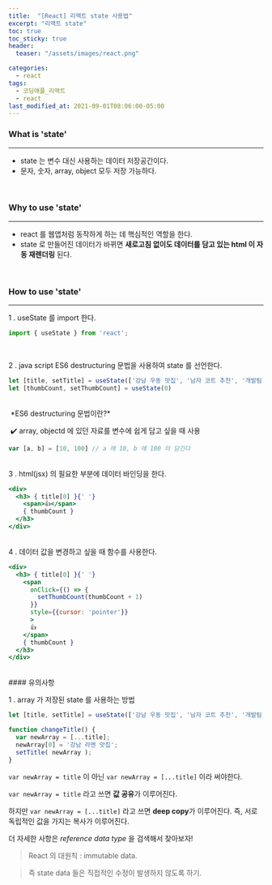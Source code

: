 ```yaml
---
title:  "[React] 리액트 state 사용법"
excerpt: "리액트 state"
toc: true
toc_sticky: true
header:
  teaser: "/assets/images/react.png"

categories:
  - react
tags:
  - 코딩애플_리액트
  - react
last_modified_at: 2021-09-01T08:06:00-05:00
---
```


### What is 'state'

---

- state 는 변수 대신 사용하는 데이터 저장공간이다.
- 문자, 숫자, array, object 모두 저장 가능하다.



<br/>

### Why to use 'state'

---

- react 를 웹앱처럼 동작하게 하는 데 핵심적인 역할을 한다.
- state 로 만들어진 데이터가 바뀌면 **새로고침 없이도 데이터를 담고 있는 html 이 자동 재렌더링** 된다.



<br/>

### How to use 'state'

---

1 . useState 를 import 한다.

```js
import { useState } from 'react';
```



<br/>

2 . java script ES6 destructuring 문법을 사용하여 state 를 선언한다.

``` js
let [title, setTitle] = useState(['강남 우동 맛집', '남자 코트 추천', '개발팀 모집'])
let [thumbCount, setThumbCount] = useState(0)
```

<br/>
​	*ES6 destructuring 문법이란?*

​	✔️ array, objectd 에 있던 자료를 변수에 쉽게 담고 싶을 때 사용

```js
var [a, b] = [10, 100] // a 에 10, b 에 100 이 담긴다
```

<br/>
3 . html(jsx) 의 필요한 부분에 데이터 바인딩을 한다.

```jsx
<div>
  <h3> { title[0] }{' '}
    <span>👍</span>
    { thumbCount } 
  </h3>
</div>
```

<br/>
4 . 데이터 값을 변경하고 싶을 때 함수를 사용한다.

```jsx
<div>
  <h3> { title[0] }{' '}
    <span
      onClick={() => {
        setThumbCount(thumbCount + 1)
      }}
      style={{cursor: 'pointer'}}
      >
      👍
    </span>
    { thumbCount } 
  </h3>
</div>
```

<br/>
#### 유의사항

1 . array 가 저장된 state 를 사용하는 방법

```js
let [title, setTitle] = useState(['강남 우동 맛집', '남자 코트 추천', '개발팀 모집'])

function changeTitle() {
  var newArray = [...title];
  newArray[0] = '강남 라멘 맛집';
  setTitle( newArray );
}
```

`var newArray = title`  이 아닌  `var newArray = [...title]`  이라 써야한다.

`var newArray = title` 라고 쓰면 **값 공유**가 이루어진다.

하지만  `var newArray = [...title]` 라고 쓰면 **deep copy**가 이루어진다. 즉, 서로 독립적인 값을 가지는 복사가 이루어진다.



더 자세한 사항은 *reference data type* 을 검색해서 찾아보자!



> React 의 대원칙 : immutable data.

> 즉 state data 들은 직접적인 수정이 발생하지 않도록 하기.











